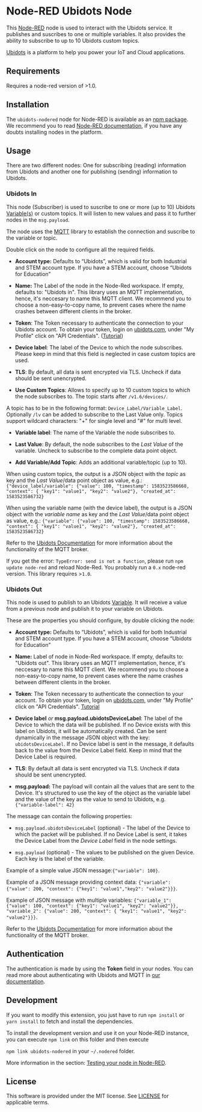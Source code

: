# Node-RED Ubidots Node

This [Node-RED](http://nodered.org) node is used to interact with the Ubidots service. It publishes and suscribes to one or multiple variables. It also provides the ability to subscribe to up to 10 Ubidots custom topics.

[Ubidots](https://ubidots.com) is a platform to help you power your IoT and Cloud applications.

## Requirements

Requires a node-red version of >1.0.

## Installation

The `ubidots-nodered` node for Node-RED is available as an [npm package](https://www.npmjs.com/package/ubidots-nodered). We recommend you to read [Node-RED documentation](https://nodered.org/docs/getting-started/adding-nodes.html#installing-npm-packaged-nodes), if you have any doubts installing nodes in the platform.

## Usage

There are two different nodes: One for subscribing (reading) information from Ubidots and another one for publishing (sending) information to Ubidots.

### Ubidots In

This node (Subscriber) is used to suscribe to one or more (up to 10) Ubidots [Variable(s)](http://help.ubidots.com/faqs-and-troubleshooting/what-are-variables) or custom topics. It will listen to new values and pass it to further nodes in the `msg.payload`.

The node uses the [MQTT](https://github.com/mqttjs/MQTT.js) library to establish the connection and suscribe to the variable or topic.

Double click on the node to configure all the required fields.

*  __Account type:__ Defaults to “Ubidots”, which is valid for both Industrial and STEM account type. If you have a STEM account, choose “Ubidots for Education”

*  __Name:__ The Label of the node in the Node-Red workspace. If empty, defaults to: "Ubidots in". This library uses an MQTT implementation, hence, it's neccesary to name this MQTT client. We recommend you to choose a non-easy-to-copy name, to prevent cases where the name crashes between different clients in the broker.

*  __Token__: The Token necessary to authenticate the connection to your Ubidots account. To obtain your token, login on [ubidots.com](https://www.ubidots.com), under "My Profile" click on "API Credentials". ([Tutorial](https://help.ubidots.com/en/articles/590078-find-your-token-from-your-ubidots-account))

*  __Device label__: The label of the Device to which the node subscribes. Please keep in mind that this field is neglected in case custom topics are used.

*  __TLS__: By default, all data is sent encrypted via TLS. Uncheck if data should be sent unencrypted.

*  __Use Custom Topics__: Allows to specify up to 10 custom topics to which the node subscribes to. The topic starts after `/v1.6/devices/`.

A topic has to be in the following format: `Device_Label/Variable_Label`. Optionally `/lv` can be added to subscribe to the Last Value only. Topics support wildcard characters: "+" for single level and "#" for multi level.

*  __Variable label__: The name of the Variable the node subscribes to.

*  __Last Value__: By default, the node subscribes to the *Last Value* of the variable. Uncheck to subscribe to the complete data point object.

*  __Add Variable/Add Topic__: Adds an additional variable/topic (up to 10).

When using custom topics, the output is a JSON object with the *topic* as key and the *Last Value*/data point object as value, e.g.: `{"device_label/variable": {"value": 100, "timestamp": 1583523586668, "context": { "key1": "value1", "key2": "value2"}, "created_at": 1583523586732}`

When using the variable name (with the device label), the output is a JSON object with the *variable name* as key and the *Last Value*/data point object as value, e.g.: `{"variable": {"value": 100, "timestamp": 1583523586668, "context": { "key1": "value1", "key2": "value2"}, "created_at": 1583523586732}`

Refer to the [Ubidots Documentation](https://ubidots.com/docs/api/mqtt.html) for more information about the functionality of the MQTT broker.

If you get the error: `TypeError: send is not a function`, please run `npm update node-red` and reload Node-Red. You probably run a `0.x` node-red version. This library requires >`1.0`.

### Ubidots Out

This node is used to publish to an Ubidots [Variable](http://help.ubidots.com/faqs-and-troubleshooting/what-are-variables). It will receive a value from a previous node and publish it to your variable on Ubidots.

These are the properties you should configure, by double clicking the node:

*  __Account type:__ Defaults to “Ubidots”, which is valid for both Industrial and STEM account type. If you have a STEM account, choose “Ubidots for Education”

*  __Name:__ Label of node in Node-Red workspace. If empty, defaults to: "Ubidots out". This library uses an MQTT implementation, hence, it's neccesary to name this MQTT client. We recommend you to choose a non-easy-to-copy name, to prevent cases where the name crashes between different clients in the broker.

*  __Token__: The Token necessary to authenticate the connection to your account. To obtain your token, login on [ubidots.com](https://www.ubidots.com), under "My Profile" click on "API Credentials". [Tutorial](https://help.ubidots.com/en/articles/590078-find-your-token-from-your-ubidots-account)

*  __Device label__  _or_  __msg.payload.ubidotsDeviceLabel__: The label of the Device to which the data will be published. If no Device exists with this label on Ubidots, it will be automatically created. Can be sent dynamically in the message JSON object with the key: `ubidotsDeviceLabel`. If no Device label is sent in the message, it defaults back to the value from the Device Label field. Keep in mind that the Device Label is required.

*  __TLS__: By default all data is sent encrypted via TLS. Uncheck if data should be sent unencrypted.

*  __msg.payload:__ The payload will contain all the values that are sent to the Device. It's structured to use the key of the object as the variable label and the value of the key as the value to send to Ubidots, e.g. `{"variable-label": 42}`

The message can contain the following properties:

- `msg.payload.ubidotsDeviceLabel` (optional) - The label of the Device to which the packet will be published. If no Device Label is sent, it takes the Device Label from the *Device Label* field in the node settings.

- `msg.payload` (optional) - The values to be published on the given Device. Each key is the label of the variable.

Example of a simple value JSON message:`{"variable": 100}`.

Example of a JSON message providing context data: `{"variable": {"value": 200, "context": {"key1": "value1","key2": "value2"}}}`.

Example of JSON message with multiple variables: `{"variable_1": {"value": 100, "context": {"key1": "value1", "key2": "value2"}}, "variable_2": {"value": 200, "context": { "key1": "value1", "key2": "value2"}}}`.

Refer to the [Ubidots Documentation](https://ubidots.com/docs/api/mqtt.html) for more information about the functionality of the MQTT broker.

## Authentication
  
The authentication is made by using the __Token__ field in your nodes. You can read more about authenticating with Ubidots and MQTT in [our documentation](https://ubidots.com/docs/api/mqtt.html#authentication).

## Development

If you want to modify this extension, you just have to run `npm install` or `yarn install` to fetch and install the dependencies.

To install the development version and use it on your Node-RED instance, you can execute `npm link` on this folder and then execute

`npm link ubidots-nodered` in your `~/.nodered` folder.

More information in the section: [Testing your node in Node-RED](https://nodered.org/docs/creating-nodes/first-node]).

## License

This software is provided under the MIT license. See [LICENSE](LICENSE) for applicable terms.

